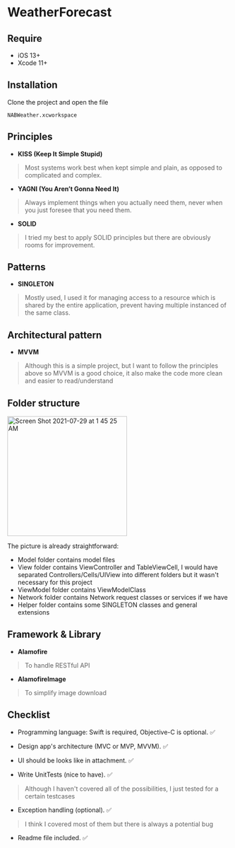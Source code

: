 # WeatherForecast

## Require
- iOS 13+
- Xcode 11+


## Installation

Clone the project and open the file 
```
NABWeather.xcworkspace
```


## Principles

- **KISS (Keep It Simple Stupid)**
 
 >Most systems work best when kept simple and plain, as opposed to complicated and complex.
- **YAGNI (You Aren’t Gonna Need It)**
>Always implement things when you actually need them, never when you just foresee that you need them.
- **SOLID**
>I tried my best to apply SOLID principles but there are obviously rooms for improvement.

## Patterns
- **SINGLETON**
> Mostly used, I used it for managing access to a resource which is shared by the entire application, prevent having multiple instanced of the same class.




## **Architectural pattern**
- **MVVM**
> Although this is a simple project, but I want to follow the principles above so MVVM is a good choice, it also make the code more clean and easier to read/understand

## Folder structure

<img width="271" alt="Screen Shot 2021-07-29 at 1 45 25 AM" src="https://user-images.githubusercontent.com/40392131/127380144-28939057-e442-4d5f-a736-aa2a36f7fca9.png">

The picture is already straightforward:
- Model folder contains model files
- View folder contains ViewController and TableViewCell, I would have separated Controllers/Cells/UIView into different folders but it wasn't necessary for this project
- ViewModel folder contains ViewModelClass
- Network folder contains Network request classes or services if we have
- Helper folder contains some SINGLETON classes and general extensions

## Framework & Library
- **Alamofire**
> To handle RESTful API
- **AlamofireImage**
> To simplify image download

## Checklist
- Programming language: Swift is required, Objective-C is optional. ✅

- Design app's architecture (MVC or MVP, MVVM). ✅
- UI should be looks like in attachment. ✅
- Write UnitTests (nice to have). ✅
> Although I haven't covered all of the possibilities, I just tested for a certain testcases 
- Exception handling (optional). ✅
> I think I covered most of them but there is always a potential bug
- Readme file included. ✅

